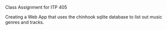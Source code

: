 Class Assignment for ITP 405

Creating a Web App that uses the chinhook sqlite database to list out music genres and tracks.

